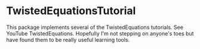 TwistedEquationsTutorial
========================

This package implements several of the TwistedEquations tutorials.  See YouTube TwistedEquations.  Hopefully I'm not stepping on anyone's toes but have found them to be really useful learning tools.
